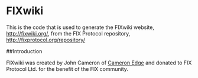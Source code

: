 # FIXwiki

This is the code that is used to generate the FIXwiki website, http://fixwiki.org/, from the FIX Protocol repository, http://fixprotocol.org/repository/

##Introduction

FIXwiki was created by John Cameron of [Cameron Edge](http://cameronedge.com/) and donated to FIX Protocol Ltd. for the benefit of the FIX community. 
